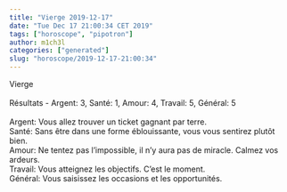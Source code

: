 ```yaml
---
title: "Vierge 2019-12-17"
date: "Tue Dec 17 21:00:34 CET 2019"
tags: ["horoscope", "pipotron"]
author: m1ch3l
categories: ["generated"]
slug: "horoscope/2019-12-17-21:00:34"
---
```


Vierge<br>
<br>
Résultats - Argent: 3, Santé: 1, Amour: 4, Travail: 5, Général: 5<br>
<br>
Argent:  Vous allez trouver un ticket gagnant par terre. <br>
Santé:   Sans être dans une forme éblouissante, vous vous sentirez plutôt bien. <br>
Amour:   Ne tentez pas l’impossible, il n’y aura pas de miracle. Calmez vos ardeurs.<br>
Travail: Vous atteignez les objectifs. C’est le moment.<br>
Général: Vous saisissez les occasions et les opportunités.<br>
